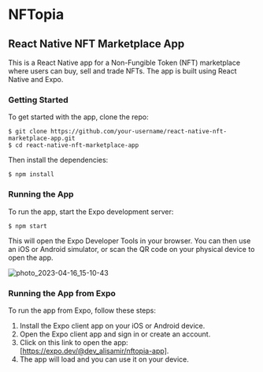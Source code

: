 # NFTopia

## React Native NFT Marketplace App

This is a React Native app for a Non-Fungible Token (NFT) marketplace where users can buy, sell and trade NFTs. The app is built using React Native and Expo.

### Getting Started

To get started with the app, clone the repo:

```
$ git clone https://github.com/your-username/react-native-nft-marketplace-app.git
$ cd react-native-nft-marketplace-app
```

Then install the dependencies:

```
$ npm install
```

### Running the App

To run the app, start the Expo development server:

```
$ npm start
```

This will open the Expo Developer Tools in your browser. You can then use an iOS or Android simulator, or scan the QR code on your physical device to open the app.

![photo_2023-04-16_15-10-43](https://user-images.githubusercontent.com/62913154/232314423-6ab9e68a-a0b5-4a07-bdd5-5a31c1b440b0.jpg)


### Running the App from Expo

To run the app from Expo, follow these steps:

1. Install the Expo client app on your iOS or Android device.
2. Open the Expo client app and sign in or create an account.
3. Click on this link to open the app: [https://expo.dev/@dev_alisamir/nftopia-app].
4. The app will load and you can use it on your device.

